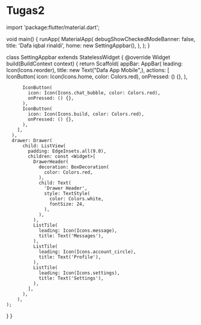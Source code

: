 # Tugas2

import 'package:flutter/material.dart';

void main() {
  runApp(
    MaterialApp(
      debugShowCheckedModeBanner: false,
      title: 'Dafa iqbal rinaldi',
      home: new SettingAppbar(),
    ),
  );
}

class SettingAppbar extends StatelessWidget {
  @override
  Widget build(BuildContext context) {
    return Scaffold(
      appBar: AppBar(
        leading: Icon(Icons.reorder),
        title: new Text("Dafa App Mobile",),
        actions: <Widget>[
          IconButton(
            icon: Icon(Icons.home, color: Colors.red),
            onPressed: () {},
          ),
          
          IconButton(
            icon: Icon(Icons.chat_bubble, color: Colors.red),
            onPressed: () {},
          ),
          IconButton(
            icon: Icon(Icons.build, color: Colors.red),
            onPressed: () {},
          ),
        ],
      ),
      drawer: Drawer(
          child: ListView(
            padding: EdgeInsets.all(9.0),
            children: const <Widget>[
              DrawerHeader(
                decoration: BoxDecoration(
                  color: Colors.red,
                ),
                child: Text(
                  'Drawer Header',
                  style: TextStyle(
                    color: Colors.white,
                    fontSize: 24,
                  ),
                ),
              ),
              ListTile(
                leading: Icon(Icons.message),
                title: Text('Messages'),
              ),
              ListTile(
                leading: Icon(Icons.account_circle),
                title: Text('Profile'),
              ),
              ListTile(
                leading: Icon(Icons.settings),
                title: Text('Settings'),
              ),
            ],
          ),
        ),
    );
    
  }
}
